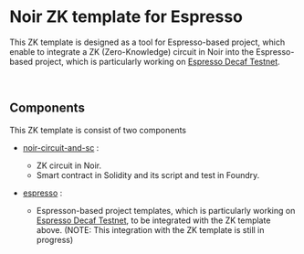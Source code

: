 # Noir ZK template for Espresso

This ZK template is designed as a tool for Espresso-based project, which enable to integrate a ZK (Zero-Knowledge) circuit in Noir into the Espresso-based project, which is particularly working on [Espresso Decaf Testnet](https://docs.espressosys.com/network/releases/testnets/decaf-testnet).


<br>

## Components

This ZK template is consist of two components
- [noir-circuit-and-sc](https://github.com/masaun/noir-zk-template-for-espresso/tree/main/noir-circuit-and-sc) :
  - ZK circuit in Noir.
  - Smart contract in Solidity and its script and test in Foundry.

- [espresso](https://github.com/masaun/noir-zk-template-for-espresso/tree/main/espresso) :
  - Espresson-based project templates, which is particularly working on [Espresso Decaf Testnet](https://docs.espressosys.com/network/releases/testnets/decaf-testnet), to be integrated with the ZK template above. (NOTE: This integration with the ZK template is still in progress)

